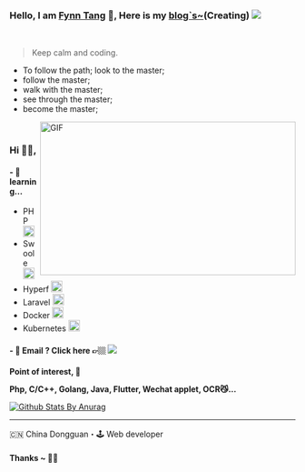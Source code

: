 ### Hello, I am [Fynn Tang](https://github.com/fynntang) 👋, Here is my [blog`s~](http://www.fzpying.com)(Creating) ![](https://pronoun.cyou/x/y?subject=He&object=Him&height=20)
<br>

> Keep calm and coding.

- To follow the path; look to the master; 
- follow the master; 
- walk with the master; 
- see through the master; 
- become the master;

<img align="right" height="270px" width="450px" alt="GIF" src="https://github.com/fynntang/fynntang/blob/master/svgs/giphy.gif" />

<br />

### Hi 🙋‍♂️,
<!--
### 95 year, 
-->

#### - 🥀 learning...  
- PHP <code><img height='20' src="https://avatars1.githubusercontent.com/u/25158?s=200&v=4"></code>
- Swoole <code><img height='20' src="https://avatars3.githubusercontent.com/u/8121270?s=200&v=4"></code>
- Hyperf <code><img height='20' src="https://avatars2.githubusercontent.com/u/44228082?s=200&v=4"></code>
- Laravel <code><img height='20' src="https://avatars3.githubusercontent.com/u/958072?s=200&v=4"></code>
- Docker <code><img height='20' src="https://avatars0.githubusercontent.com/u/5429470?s=200&v=4"></code>
- Kubernetes <code><img height='20' src="https://avatars3.githubusercontent.com/u/13629408?s=200&v=4"></code>


#### - 📮 Email ? Click here 👉🏼 [<img src="https://github.com/fynntang/fynntang/blob/master/svgs/gmail.svg">](mailto:fzpying@gmail.com)


**Point of interest, 🙏**

**Php, C/C++, Golang, Java, Flutter, Wechat applet, OCR😼...**
<br />

[![Github Stats By Anurag](https://github-readme-stats.vercel.app/api?username=fynntang&show_icons=true&title_color=fff&icon_color=79ff97&text_color=9f9f9f&bg_color=151515)](https://github.com/anuraghazra/github-readme-stats)


***********************************

🇨🇳 China Dongguan・🕹 Web developer

#### Thanks ~ 🙏🏼




<!--
**FzPying/FzPying** is a ✨ _special_ ✨ repository because its `README.md` (this file) appears on your GitHub profile.

Here are some ideas to get you started:

- 🔭 I’m currently working on ...
- 🌱 I’m currently learning ...
- 👯 I’m looking to collaborate on ...
- 🤔 I’m looking for help with ...
- 💬 Ask me about ...
- 📫 How to reach me: ...
- 😄 Pronouns: ...
- ⚡ Fun fact: ...
-->
